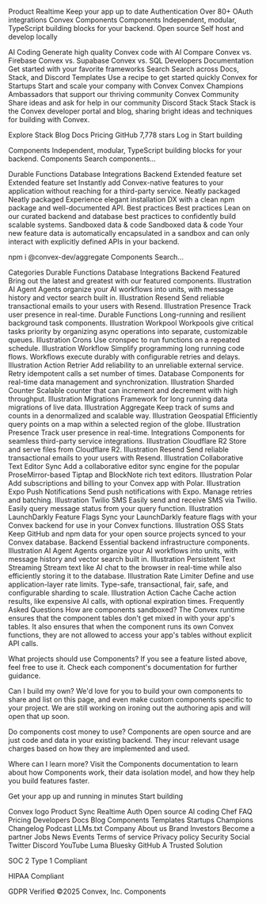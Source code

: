 Product
Realtime
Keep your app up to date
Authentication
Over 80+ OAuth integrations
Convex Components
Components
Independent, modular, TypeScript building blocks for your backend.
Open source
Self host and develop locally

AI Coding
Generate high quality Convex code with AI
Compare
Convex vs. Firebase
Convex vs. Supabase
Convex vs. SQL
Developers
Documentation
Get started with your favorite frameworks
Search
Search across Docs, Stack, and Discord
Templates
Use a recipe to get started quickly
Convex for Startups
Start and scale your company with Convex
Convex Champions
Ambassadors that support our thriving community
Convex Community
Share ideas and ask for help in our community Discord
Stack
Stack
Stack is the Convex developer portal and blog, sharing bright ideas and techniques for building with Convex.

Explore Stack
Blog
Docs
Pricing
GitHub
7,778 stars
Log in
Start building

Components
Independent, modular, TypeScript building blocks for your backend.
Components
Search components...

Durable Functions
Database
Integrations
Backend
Extended feature set
Extended feature set
Instantly add Convex-native features to your application without reaching for a third-party service.
Neatly packaged
Neatly packaged
Experience elegant installation DX with a clean npm package and well-documented API.
Best practices
Best practices
Lean on our curated backend and database best practices to confidently build scalable systems.
Sandboxed data & code
Sandboxed data & code
Your new feature data is automatically encapsulated in a sandbox and can only interact with explicitly defined APIs in your backend.

npm i @convex-dev/aggregate
Components
Search...

Categories
Durable Functions
Database
Integrations
Backend
Featured
Bring out the latest and greatest with our featured components.
Illustration
AI Agent
Agents organize your AI workflows into units, with message history and vector search built in.
Illustration
Resend
Send reliable transactional emails to your users with Resend.
Illustration
Presence
Track user presence in real-time.
Durable Functions
Long-running and resilient background task components.
Illustration
Workpool
Workpools give critical tasks priority by organizing async operations into separate, customizable queues.
Illustration
Crons
Use cronspec to run functions on a repeated schedule.
Illustration
Workflow
Simplify programming long running code flows. Workflows execute durably with configurable retries and delays.
Illustration
Action Retrier
Add reliability to an unreliable external service. Retry idempotent calls a set number of times.
Database
Components for real-time data management and synchronization.
Illustration
Sharded Counter
Scalable counter that can increment and decrement with high throughput.
Illustration
Migrations
Framework for long running data migrations of live data.
Illustration
Aggregate
Keep track of sums and counts in a denormalized and scalable way.
Illustration
Geospatial
Efficiently query points on a map within a selected region of the globe.
Illustration
Presence
Track user presence in real-time.
Integrations
Components for seamless third-party service integrations.
Illustration
Cloudflare R2
Store and serve files from Cloudflare R2.
Illustration
Resend
Send reliable transactional emails to your users with Resend.
Illustration
Collaborative Text Editor Sync
Add a collaborative editor sync engine for the popular ProseMirror-based Tiptap and BlockNote rich text editors.
Illustration
Polar
Add subscriptions and billing to your Convex app with Polar.
Illustration
Expo Push Notifications
Send push notifications with Expo. Manage retries and batching.
Illustration
Twilio SMS
Easily send and receive SMS via Twilio. Easily query message status from your query function.
Illustration
LaunchDarkly Feature Flags
Sync your LaunchDarkly feature flags with your Convex backend for use in your Convex functions.
Illustration
OSS Stats
Keep GitHub and npm data for your open source projects synced to your Convex database.
Backend
Essential backend infrastructure components.
Illustration
AI Agent
Agents organize your AI workflows into units, with message history and vector search built in.
Illustration
Persistent Text Streaming
Stream text like AI chat to the browser in real-time while also efficiently storing it to the database.
Illustration
Rate Limiter
Define and use application-layer rate limits. Type-safe, transactional, fair, safe, and configurable sharding to scale.
Illustration
Action Cache
Cache action results, like expensive AI calls, with optional expiration times.
Frequently Asked Questions
How are components sandboxed?
The Convex runtime ensures that the component tables don't get mixed in with your app's tables. It also ensures that when the component runs its own Convex functions, they are not allowed to access your app's tables without explicit API calls.

What projects should use Components?
If you see a feature listed above, feel free to use it. Check each component's documentation for further guidance.

Can I build my own?
We'd love for you to build your own components to share and list on this page, and even make custom components specific to your project. We are still working on ironing out the authoring apis and will open that up soon.

Do components cost money to use?
Components are open source and are just code and data in your existing backend. They incur relevant usage charges based on how they are implemented and used.

Where can I learn more?
Visit the Components documentation to learn about how Components work, their data isolation model, and how they help you build features faster.

Get your app up and running in minutes
Start building

Convex logo
Product
Sync
Realtime
Auth
Open source
AI coding
Chef
FAQ
Pricing
Developers
Docs
Blog
Components
Templates
Startups
Champions
Changelog
Podcast
LLMs.txt
Company
About us
Brand
Investors
Become a partner
Jobs
News
Events
Terms of service
Privacy policy
Security
Social
Twitter
Discord
YouTube
Luma
Bluesky
GitHub
A Trusted Solution

SOC 2
Type 1 Compliant

HIPAA
Compliant

GDPR
Verified
©2025 Convex, Inc.
Components